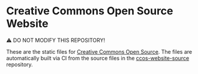 # Creative Commons Open Source Website

⚠️ DO NOT MODIFY THIS REPOSITORY!

These are the static files for [Creative Commons Open Source][ccos]. The files
are automatically built via CI from the source files in the
[ccos-website-source][src] repository.

[ccos]: https://opensource.creativecommons.org/
[src]: https://github.com/creativecommons/ccos-website-source

